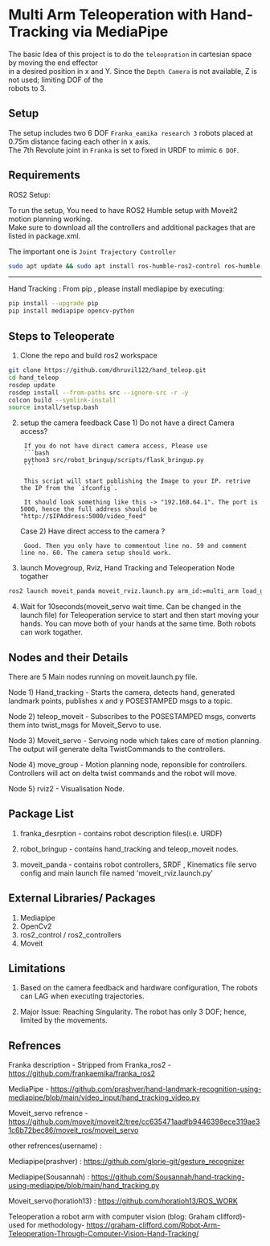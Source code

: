 # Multi Arm Teleoperation with Hand-Tracking via MediaPipe

The basic Idea of this project is to do the `teleopration` in cartesian space by moving the end effector  
in a desired position in x and Y. Since the `Depth Camera` is not available, Z is not used; limiting DOF of the  
robots to 3.

## Setup

The setup includes two 6 DOF `Franka_eamika research 3` robots placed at 0.75m distance facing each other in x axis.  
The 7th Revolute joint in `Franka` is set to fixed in URDF to mimic `6 DOF`. 

## Requirements

ROS2 Setup:

To run the setup, You need to have ROS2 Humble setup with Moveit2 motion planning working.  
Make sure to download all the controllers and additional packages that are listed in package.xml. 

The important one is `Joint Trajectory Controller`

```bash
sudo apt update && sudo apt install ros-humble-ros2-control ros-humble-ros2-controllers 
```
--------------------------------------------------------------------------------------------------------

Hand Tracking : 
From pip , please install mediapipe by executing:

```bash
pip install --upgrade pip
pip install mediapipe opencv-python
```


## Steps to Teleoperate 

1) Clone the repo and build ros2 workspace

```bash
git clone https://github.com/dhruvil122/hand_teleop.git
cd hand_teleop
rosdep update
rosdep install --from-paths src --ignore-src -r -y
colcon build --symlink-install
source install/setup.bash
```
2) setup the camera feedback
    Case 1) Do not have a direct Camera access?

        If you do not have direct camera access, Please use 
        ```bash 
        python3 src/robot_bringup/scripts/flask_bringup.py 
        ```
        
        This script will start publishing the Image to your IP. retrive the IP from the `ifconfig`.
        
        It should look something like this -> "192.168.64.1". The port is 5000, hence the full address should be "http://$IPAddress:5000/video_feed"
        

    Case 2) Have direct access to the camera ? 

        Good. Then you only have to commentout line no. 59 and comment line no. 60. The camera setup should work.


3) launch Movegroup, Rviz, Hand Tracking and Teleoperation Node togather

```bash
ros2 launch moveit_panda moveit_rviz.launch.py arm_id:=multi_arm load_gripper:=true
```

4) Wait for 10seconds(moveit_servo wait time. Can be changed in the launch file) for Teleoperation service to start and then start moving your hands. You can move both of your hands at the same time. Both robots can work togather.


## Nodes and their Details


There are 5 Main nodes running on moveit.launch.py file.

Node 1) Hand_tracking - Starts the camera, detects hand, generated landmark points, publishes  x and y POSESTAMPED msgs to a topic.

Node 2) teleop_moveit - Subscribes to the POSESTAMPED msgs, converts them into twist_msgs for Moveit_Servo to use.

Node 3) Moveit_servo - Servoing node which takes care of motion planning. The output will generate delta TwistCommands to the controllers.

Node 4) move_group - Motion planning node, reponsible for controllers. Controllers will act on delta twist commands and the robot will move.

Node 5) rviz2 - Visualisation Node.

## Package List

1) franka_desrption - contains robot description files(i.e. URDF)

2) robot_bringup - contains hand_tracking and teleop_moveit nodes.

3) moveit_panda - contains robot controllers, SRDF , Kinematics file servo config and main launch file named 'moveit_rviz.launch.py'

## External Libraries/ Packages

1) Mediapipe
2) OpenCv2
3) ros2_control / ros2_controllers
4) Moveit


## Limitations

1) Based on the camera feedback and hardware configuration, The robots can LAG when executing trajectories.

2) Major Issue: Reaching Singularity. The robot has only 3 DOF; hence, limited by the movements.


## Refrences


Franka description - Stripped from Franka_ros2 - https://github.com/frankaemika/franka_ros2

MediaPipe - https://github.com/prashver/hand-landmark-recognition-using-mediapipe/blob/main/video_input/hand_tracking_video.py

Moveit_servo refrence - https://github.com/moveit/moveit2/tree/cc635471aadfb9446398ece319ae31c6b72bec86/moveit_ros/moveit_servo

other refrences(username) : 

Mediapipe(prashver) : https://github.com/glorie-git/gesture_recognizer

Mediapipe(Sousannah) : https://github.com/Sousannah/hand-tracking-using-mediapipe/blob/main/hand_tracking.py

Moveit_servo(horatioh13) : https://github.com/horatioh13/ROS_WORK 

Teleoperation a robot arm with computer vision (blog: Graham clifford)- used for methodology- https://graham-clifford.com/Robot-Arm-Teleoperation-Through-Computer-Vision-Hand-Tracking/









